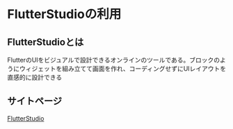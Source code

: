 # FlutterStudioの利用

## FlutterStudioとは
FlutterのUIをビジュアルで設計できるオンラインのツールである。ブロックのようにウィジェットを組み立てて画面を作れ、コーディングせずにUIレイアウトを直感的に設計できる

## サイトページ
[FlutterStudio](https://flutterstudio.app/)